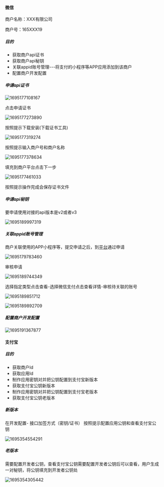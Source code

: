 #### 微信

商户名称：XXX有限公司

商户号：165XXX19

##### 目的

- 获取商户api证书
- 获取商户api秘钥
- 关联appid账号管理---将支付的小程序等APP应用添加到该商户
- 配置商户开发配置

##### 申请api证书

![1695177108167](assets/1695177108167.png)

点击申请证书

![1695177273890](assets/1695177273890.png)

按照提示下载安装(下载证书工具)

![1695177319274](assets/1695177319274.png)

按照提示输入商户号和商户名称

![1695177378634](assets/1695177378634.png)

填充到商户平台点击下一步

![1695177461033](assets/1695177461033.png)

按照提示操作完成会保存证书文件

##### 申请api秘钥

要申请使用对接的api版本是v2或者v3

![1695189997319](assets/1695189997319.png)

##### 关联appid账号管理

商户关联使用的APP小程序等，提交申请之后，到[平台](https://open.weixin.qq.com)通过申请

![1695179783460](assets/1695179783460.png)

审核申请

![1695189744349](assets/1695189744349.png)

选择指定类型点击查看-选择微信支付点击查看详情-审核待关联的账号

![1695189851712](assets/1695189851712.png)

![1695189892709](assets/1695189892709.png)

##### 配置商户开发配置

![1695191367877](assets/1695191367877.png)

#### 支付宝

##### 目的

- 获取商户Id
- 获取应用Id
- 制作应用密钥对并把公钥配置到支付宝新版本
- 获取支付宝公钥新版本
- 制作应用密钥对并把公钥配置到支付宝老版本
- 获取支付宝公钥老版本

##### 新版本

在开发配置- 接口加签方式（密钥/证书） 按照提示配置应用公钥和查看支付宝公钥

![1695354554291](assets/1695354554291.png)

##### 老版本

需要配置开发者公钥，查看支付宝公钥需要配置开发者公钥后可以查看，用户生成一对秘钥，将公钥填充到开发者公钥处

![1695354305442](assets/1695354305442.png)

